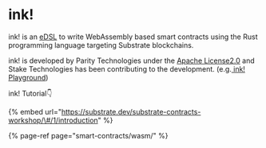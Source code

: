 # ink!

ink! is an [eDSL](https://wiki.haskell.org/Embedded_domain_specific_language) to write WebAssembly based smart contracts using the Rust programming language targeting Substrate blockchains. 

ink! is developed by Parity Technologies under the [Apache License2.0](https://github.com/paritytech/ink/blob/master/LICENSE) and Stake Technologies has been contributing to the development. \(e.g.[ ink! Playground](https://ink-playground.com/)\)

ink! Tutorial👇

{% embed url="https://substrate.dev/substrate-contracts-workshop/\#/1/introduction" %}

{% page-ref page="smart-contracts/wasm/" %}





